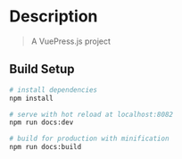 # Description

> A VuePress.js project

## Build Setup

``` bash
# install dependencies
npm install

# serve with hot reload at localhost:8082
npm run docs:dev

# build for production with minification
npm run docs:build
```